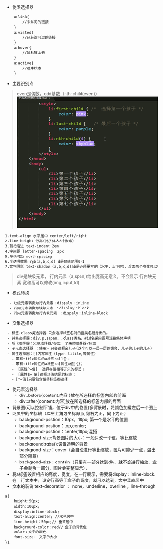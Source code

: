 - 伪类选择器
```html
    a:link{
    	//未访问的链接
    }
    a:visted{
    	//已经访问过的链接
    }
    a:hover{
    	//鼠标放上去
    }
    a:active{
    	//选中状态
    }
```
- 主要识别点
> even是偶数，odd基数（nth-child(even)）
![](./images/1.png)
```html
1.text-align 水平居中 center/left/right
2.line-height 行高(比字体大8个像素）
3.首行缩进 text-indent 2em
4.字间距 letter-spacing  2px
5.单词间距 word-spacing 
6.半透明效果 rgb(a,b,c,d) d是取值范围0-1
7.文字阴影 text-shadow (a,b,c,d)ab是必须要写的（水平，上下时），后面两个参数可以省略
```
> div是块级元素，
> 行内元素（a,span,)给出宽高无意义，不会显示
> 行内块元素  宽和高可以修改(img,input,td)
- 模式转换
```text
  - 块级元素转换为行内元素：dispaly：inline
  - 行内元素转换为块级元素 ：display：block
  - 行内元素转换为行内块元素 ：dispaly：inline-block
```
- 交集选择器
```text
 - 标签.class类选择器 只会选择标签名对的且类名是给出的。
 - 并集选择器：div,p,sapan，.class类名，#id名采用逗号连接集体声明
 - 后代选择器：父级选择器/标签  子集的选择器/标签
 - 子元素选择器 ：使用> 只会选择亲儿子(这个可以一层一层的嵌套，儿子的儿子的儿子)
 - 属性选择器：[]内写属性（type，titile,等属性）
   - 带有title属性的a标签:a[]{}；
   - 带有title属性的a标签:a[属性=值]{}；
   -  [属性^=值]  选择与值相等开头的标签；
   -  [属性$= 值]选择以值结尾的标签；
   - [*=值]只要包含值得标签都选择
```
- 伪元素选择器
  - div::before{content:内容 }放在所选择的标签内部的前面
  - div::after{content:内容}放在所选择的标签内部的后面
- 背景图(可以控制平铺，位于div中的位置)多背景时，将颜色加载左后一个图上
- 网页中的坐标轴（以左上角为坐标原点,向右为正，向下为正）
   - background-postion：10px，10px; 第一个是水平的位置
   - background-postion：top,center;
   - background-postion：center,10px;混搭
   - backgrond-size:背景图片的大小：一般只改一个值，等比缩放
   - background:rgba();设置透明的背景
   - backgrond-size：cover（会自动进行等比缩放，图片可能少一点，溢出部分隐藏）
   - backgrond-size：contain（只要有一部分达到div，就不会进行缩放，盒子会剩余一部分，图片会完整显示），
- 将a标签设置相应的高度，宽度，在一行展示，需要将display：inline-block.
   在一行文本中，设定行高等于盒子的高度，就可以达到，文字垂直居中
- 文本的装饰 text-decoration ： none，underline，overline ，line-through

```html
a{
    height:50px;
    width:100px;
    display:inline-block;
    text-align:center; //水平居中
    line-height：50px;// 垂直居中
    background-color：red// 盒子的背景色
    color：文字的颜色
    font-size： 文字的大小
}1
```